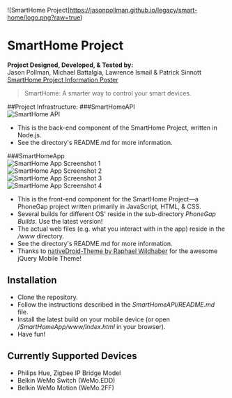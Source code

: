 ![SmartHome Project]https://jasonpollman.github.io/legacy/smart-home/logo.png?raw=true)
# SmartHome Project

**Project Designed, Developed, & Tested by:**    
Jason Pollman, Michael Battalgia, Lawrence Ismail & Patrick Sinnott
[SmartHome Project Information Poster](https://jasonpollman.github.io/legacy/smart-home/poster.pdf?raw=true)

> SmartHome: A smarter way to control your smart devices.

##Project Infrastructure:
###SmartHomeAPI   
![SmartHome API](https://jasonpollman.github.io/legacy/smart-home/api.png?raw=true)

* This is the back-end component of the SmartHome Project, written in Node.js.
* See the directory's README.md for more information.
    
###SmartHomeApp   
![SmartHome App Screenshot 1](https://jasonpollman.github.io/legacy/smart-home/3.png?raw=true)     
![SmartHome App Screenshot 2](https://jasonpollman.github.io/legacy/smart-home/6.png?raw=true)    
![SmartHome App Screenshot 3](https://jasonpollman.github.io/legacy/smart-home/7.png?raw=true)     
![SmartHome App Screenshot 4](https://jasonpollman.github.io/legacy/smart-home/8.png?raw=true)

* This is the front-end component for the SmartHome Project—a PhoneGap project written primarily in JavaScript, HTML, & CSS.
* Several builds for different OS' reside in the sub-directory *PhoneGap Builds*. Use the latest version!
* The actual web files (e.g. what you interact with in the app) reside in the */www* directory.
* See the directory's README.md for more information.
* Thanks to [nativeDroid-Theme by Raphael Wildhaber](http://nativedroid.godesign.ch/) for the awesome jQuery Mobile Theme!

## Installation
* Clone the repository.
* Follow the instructions described in the *SmartHomeAPI/README.md* file.
* Install the latest build on your mobile device (or open */SmartHomeApp/www/index.html* in your browser).
* Have fun!

## Currently Supported Devices
* Philips Hue, Zigbee IP Bridge Model
* Belkin WeMo Switch (WeMo.EDD)
* Belkin WeMo Motion (WeMo.2FF)
